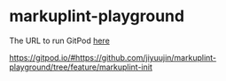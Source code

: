 # markuplint-playground

The URL to run GitPod [here](https://gitpod.io/#https://github.com/jiyuujin/markuplint-playground/tree/feature/markuplint-init)

https://gitpod.io/#https://github.com/jiyuujin/markuplint-playground/tree/feature/markuplint-init
